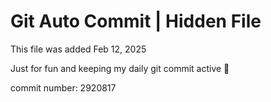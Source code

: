 # Git Auto Commit | Hidden File

This file was added Feb 12, 2025

Just for fun and keeping my daily git commit active 🤪

commit number: 2920817
